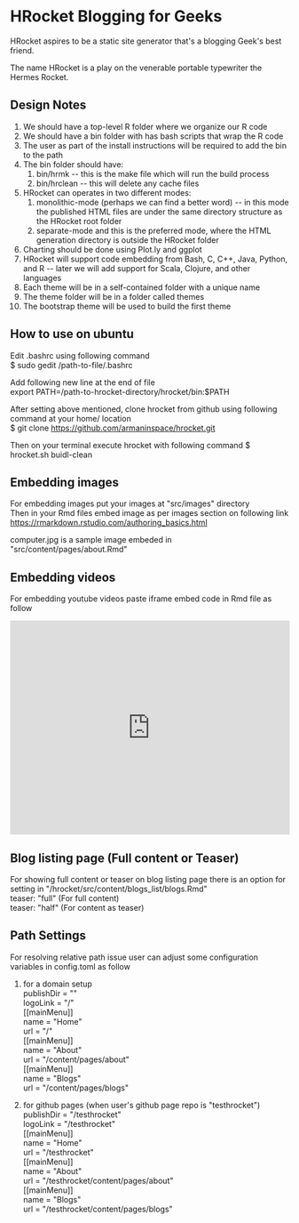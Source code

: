 # HRocket Blogging for Geeks
HRocket aspires to be a static site generator that's a blogging Geek's best friend.

The name HRocket is a play on the venerable portable typewriter the Hermes Rocket.

## Design Notes
1. We should have a top-level R folder where we organize our R code
1. We should have a bin folder with has bash scripts that wrap the R code
1. The user as part of the install instructions will be required to add the bin to the path
1.  The bin folder should have:
    1. bin/hrmk -- this is the make file which will run the build process
    1. bin/hrclean -- this will delete any cache files
1. HRocket can operates in two different modes:
    1. monolithic-mode (perhaps we can find a better word) -- in this mode the published HTML files are under the same directory structure as the HRocket root folder
    1. separate-mode and this is the preferred mode, where the HTML generation directory is outside the HRocket folder 
1. Charting should be done using Plot.ly and ggplot
1. HRocket will support code embedding from Bash, C, C++, Java, Python, and R -- later we will add support for Scala, Clojure, and other languages
1. Each theme will be in a self-contained folder with a unique name
1. The theme folder will be in a folder called themes
1. The bootstrap theme will be used to build the first theme

## How to use on ubuntu
Edit .bashrc using following command<br />
$ sudo gedit /path-to-file/.bashrc 

Add following new line at the end of file<br />
export PATH=/path-to-hrocket-directory/hrocket/bin:$PATH

After setting above mentioned, clone hrocket from github using following command at your home/ location<br />
$ git clone https://github.com/armaninspace/hrocket.git

Then on your terminal execute hrocket with following command
$ hrocket.sh buidl-clean

## Embedding images
For embedding images put your images at "src/images" directory<br /> 
Then in your Rmd files embed image as per images section on following link<br />
https://rmarkdown.rstudio.com/authoring_basics.html 

computer.jpg is a sample image embeded in "src/content/pages/about.Rmd"

## Embedding videos
For embedding youtube videos paste iframe embed code in Rmd file as follow<br />
<iframe class="youtube-player" type="text/html" src="https://www.youtube.com/embed/EjDwhcZq1z0" allowfullscreen="" height="385" frameborder="0" width="100%">
</iframe>

## Blog listing page (Full content or Teaser)
For showing full content or teaser on blog listing page there is an option for setting in "/hrocket/src/content/blogs_list/blogs.Rmd"<br />
teaser: "full"  (For full content) <br />
teaser: "half"  (For content as teaser)

## Path Settings
For resolving relative path issue user can adjust some configuration variables in config.toml as follow<br />
1) for a domain setup <br />
publishDir = ""<br />
logoLink = "/"<br />
[[mainMenu]]<br />
  name = "Home"<br />
  url = "/"<br />
[[mainMenu]]<br />
  name = "About"<br />
  url = "/content/pages/about"<br />
[[mainMenu]]<br />
  name = "Blogs"<br />
  url = "/content/pages/blogs"<br />

2) for github pages (when user's github page repo is "testhrocket")<br />
publishDir = "/testhrocket"<br />
logoLink = "/testhrocket"<br />
[[mainMenu]]<br />
  name = "Home"<br />
  url = "/testhrocket"<br />
[[mainMenu]]<br />
  name = "About"<br />
  url = "/testhrocket/content/pages/about"<br />
[[mainMenu]]<br />
  name = "Blogs"<br />
  url = "/testhrocket/content/pages/blogs"<br />

